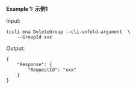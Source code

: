 **Example 1: 示例1**



Input: 

```
tccli mna DeleteGroup --cli-unfold-argument  \
    --GroupId xxx
```

Output: 
```
{
    "Response": {
        "RequestId": "xxx"
    }
}
```

